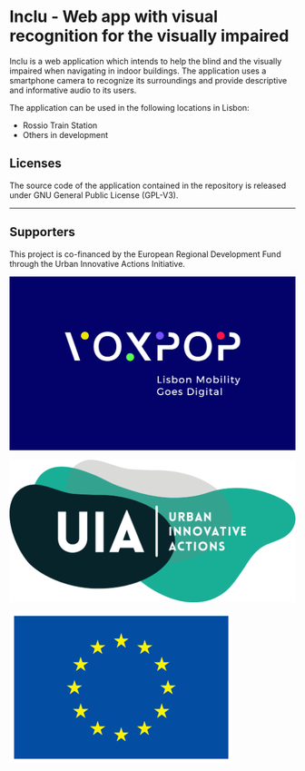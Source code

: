 # Inclu - Web app with visual recognition for the visually impaired

Inclu is a web application which intends to help the blind and the visually impaired when navigating in indoor buildings. The application uses a smartphone camera to recognize its surroundings and provide descriptive and informative audio to its users.

The application can be used in the following locations in Lisbon:
* Rossio Train Station
* Others in development


## Licenses

The source code of the application contained in the repository is released under GNU General Public License (GPL-V3). 

------
## Supporters

This project is co-financed by the European Regional Development Fund through the Urban Innovative Actions Initiative.

![alt text](https://github.com/AfonsoCunha/Inclu/blob/main/Docs/Images/VoxPop_Horizontal_Color.jpg?raw=true)

![alt text](https://github.com/AfonsoCunha/Inclu/blob/main/Docs/Images/Logo_UIA_couleur_Aplat.png?raw=true)

![alt text](https://github.com/AfonsoCunha/Inclu/blob/main/Docs/Images/Logo_EU_ERDF.png?raw=true)
